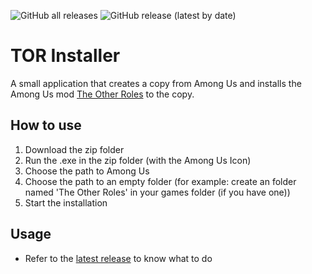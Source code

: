 ![GitHub all releases](https://img.shields.io/github/downloads/Teejay39/total?color=%20%2332CD32&style=plastic)
![GitHub release (latest by date)](https://img.shields.io/github/v/release/Teejay39/TOR-Installer?style=plastic)
#  TOR Installer
A small application that creates a copy from Among Us and installs the Among Us mod [The Other Roles](https://github.com/TheOtherRolesAU/TheOtherRoles) to the copy.

## 	How to use
1. Download the zip folder
2. Run the .exe in the zip folder (with the Among Us Icon)
3. Choose the path to Among Us
4. Choose the path to an empty folder (for example: create an folder named 'The Other Roles' in your games folder (if you have one))
5. Start the installation

## Usage
- Refer to the [latest release](https://github.com/Teejay39/TOR-Installer/releases/latest) to know what to do
